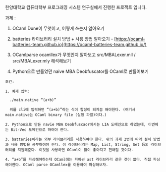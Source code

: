 한양대학교 컴퓨터학부 프로그래밍 시스템 연구실에서 진행한 프로잭트 입니다.

  과제 : 
  
  1. OCaml Dune이 무엇이고, 어떻게 쓰는지 알아오기
     
  2. batteries 라이브러리 설치 방법 + 사용 방법 알아오기
    - [https://ocaml-batteries-team.github.io](https://ocaml-batteries-team.github.io/)
     
  3. OCamlparse ocamllex가 무엇인지 알아보고 src/MBALexer.mll / src/MBALexer.mly 해석해보기
     
  4. Python으로 만들었던 naive MBA Deobfuscator를 OCaml로 만들어보기

    조건:
    
    1. 예제 입력:
       
      ./main.native “(a+b)”
      
      위를 cli에 입력하면 “(a+b)”라는 식이 합성이 되게끔 해야한다. (여기서 main.native는 OCaml binary file (실행 파일)이다.)
  
    2. Python으로 만든 navie MBA Deobfuscaor에서는 LIA 도메인으로 하였는데, 이번에는 Bit-Vec 도메인으로 하여야 한다.
       
    3. batteries이라는 외부 라이브러리를 사용하여야 한다. 위의 과제 2번에 따라 설치 방법과 사용 방법을 공부하여야 한다. 이 라이브러리는 Map, List, String, Set 등의 라이브러리를 지원해준다. 이것을 사용하면 OCaml이 많이 좋아지고 편해질 것이다.
      
    4. “a+b”를 파싱해야하는데 OCaml에는 파이썬 ast 라이브러리 같은 것이 없다. 직접 파싱해야한다. OCaml parse OCamllex를 이용하여 파싱해보자.
